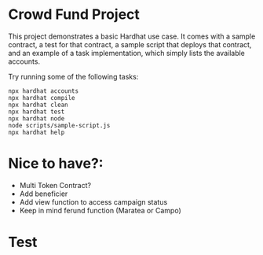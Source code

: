 # Crowd Fund Project


This project demonstrates a basic Hardhat use case. It comes with a sample contract, a test for that contract, a sample script that deploys that contract, and an example of a task implementation, which simply lists the available accounts.

Try running some of the following tasks:

```shell
npx hardhat accounts
npx hardhat compile
npx hardhat clean
npx hardhat test
npx hardhat node
node scripts/sample-script.js
npx hardhat help
```

# Nice to have?:
- Multi Token Contract?
- Add beneficier
- Add view function to access campaign status
- Keep in mind ferund function (Maratea or Campo)

# Test